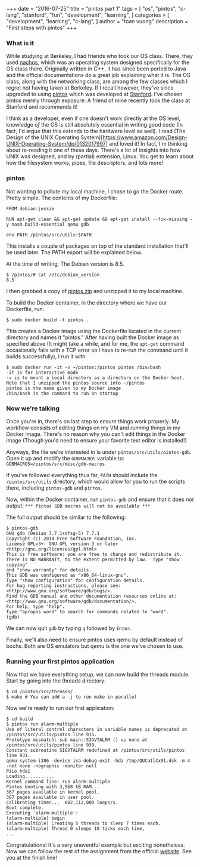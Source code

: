 +++
date = "2016-07-25"
title = "pintos part 1"
tags = [
    "os",
    "pintos",
    "c-lang",
    "stanford",
    "fun",
    "development",
    "learning",
]
categories = [
    "development",
    "learning",
    "c-lang",
]
author = "toan vuong"
description = "First steps with pintos"
+++

### **What is it**
While studying at Berkeley, I had friends who took our OS class. There, they used [nachos](http://people.eecs.berkeley.edu/~kubitron/courses/cs162-F05/Nachos/walk/walk.html), which was an operating system designed specifically for the OS class there. Originally written in C++, it has since been ported to Java and the official documentations do a great job explaining what it is. The OS class, along with the networking class, are among the few classes which I regret not having taken at Berkeley. If I recall however, they've since upgraded to using [pintos](https://cs162.eecs.berkeley.edu/info/) which was developed at [Stanford](https://web.stanford.edu/class/cs140/projects/pintos/pintos_1.html). I've chosen pintos merely through exposure: A friend of mine recently took the class at Stanford and recommends it!

I think as a developer, even if one doesn't work directly at the OS level, knowledge _of_ the OS is still absolutely essential in writing good code (In fact, I'd argue that this extends to the hardware level as well). I read (The Design of the UNIX Operating System)[https://www.amazon.com/Design-UNIX-Operating-System/dp/0132017997] and loved it! In fact, I'm thinking about re-reading it one of these days. There's a lot of insights into how UNIX was designed, and by (partial) extension, Linux. You get to learn about how the filesystem works, pipes, file descriptors, and lots more!

### **pintos**
Not wanting to pollute my local machine, I chose to go the Docker route. Pretty simple. The contents of my Dockerfile:
```
FROM debian:jessie

RUN apt-get clean && apt-get update && apt-get install --fix-missing -y nasm build-essential qemu gdb

env PATH /pintos/src/utils:$PATH
```

This installs a couple of packages on top of the standard installation that'll be used later. The PATH export will be explained below.

At the time of writing, The Debian version is 8.5.
```
$ /pintos/# cat /etc/debian_version
8.5
```

I then grabbed a copy of [pintos.zip](pintos.zip) and unzipped it to my local machine. 

To build the Docker container, in the directory where we have our Dockerfile, run:
```
$ sudo docker build -t pintos .
```

This creates a Docker image using the Dockerfile located in the current directory and names it "pintos." After having built the Docker image as specified above (It might take a while, and for me, the `apt-get` command occasionally fails with a TCP error so I have to re-run the command until it builds successfully), I run it with:
```
$ sudo docker run -it -v ~/pintos:/pintos pintos /bin/bash
-it is for interactive mode
-v is to mount a local directory as a directory on the Docker host. Note that I unzipped the pintos source into ~/pintos
pintos is the name given to my Docker image
/bin/bash is the command to run on startup
```

### **Now we're talking**
Once you're in, there's on last step to ensure things work properly. My workflow consists of editing things on my VM and _running_ things in my Docker image. There's no reason why you can't edit things in the Docker image (Though you'd need to ensure your favorite text editor is installed!)

Anyways, the file we're interested in is under `pintos/src/utils/pintos-gdb`. Open it up and modify the `GDBMACROS` variable to:
`GDBMACROS=/pintos/src/misc/gdb-macros`

If you've followed everything thus far, `PATH` should include the `/pintos/src/utils` directory, which would allow for you to run the scripts there, including `pintos-gdb` and `pintos`.

Now, within the Docker container, run `pintos-gdb` and ensure that it does *not* output:
```*** Pintos GDB macros will not be available ***```

The full output should be similar to the following:
```
$ pintos-gdb
GNU gdb (Debian 7.7.1+dfsg-5) 7.7.1
Copyright (C) 2014 Free Software Foundation, Inc.
License GPLv3+: GNU GPL version 3 or later <http://gnu.org/licenses/gpl.html>
This is free software: you are free to change and redistribute it.
There is NO WARRANTY, to the extent permitted by law.  Type "show copying"
and "show warranty" for details.
This GDB was configured as "x86_64-linux-gnu".
Type "show configuration" for configuration details.
For bug reporting instructions, please see:
<http://www.gnu.org/software/gdb/bugs/>.
Find the GDB manual and other documentation resources online at:
<http://www.gnu.org/software/gdb/documentation/>.
For help, type "help".
Type "apropos word" to search for commands related to "word".
(gdb)
```

We can now quit `gdb` by typing `q` followed by `Enter`.

Finally, we'll also need to ensure pintos uses qemu by default instead of bochs. Both are OS emulators but qemu is the one we've chosen to use.

### **Running your first pintos application**
Now that we have everything setup, we can now build the threads module. Start by going into the threads directory:
```
$ cd /pintos/src/threads/
$ make # You can add a -j to run make in parallel
```

Now we're ready to run our first application:
```
$ cd build
$ pintos run alarm-multiple
Use of literal control characters in variable names is deprecated at /pintos/src/utils/pintos line 915.
Prototype mismatch: sub main::SIGVTALRM () vs none at /pintos/src/utils/pintos line 939.
Constant subroutine SIGVTALRM redefined at /pintos/src/utils/pintos line 931.
qemu-system-i386 -device isa-debug-exit -hda /tmp/QUCaIlCx91.dsk -m 4 -net none -nographic -monitor null
PiLo hda1
Loading...........
Kernel command line: run alarm-multiple
Pintos booting with 3,968 kB RAM...
367 pages available in kernel pool.
367 pages available in user pool.
Calibrating timer...  602,112,000 loops/s.
Boot complete.
Executing 'alarm-multiple':
(alarm-multiple) begin
(alarm-multiple) Creating 5 threads to sleep 7 times each.
(alarm-multiple) Thread 0 sleeps 10 ticks each time,
...
```

Congratulations! It's a very uneventful example but exciting nonetheless. Now we can follow the rest of the assignment from the official [website](https://web.stanford.edu/class/cs140/projects/pintos/pintos.html#SEC_Contents). See you at the finish line!

